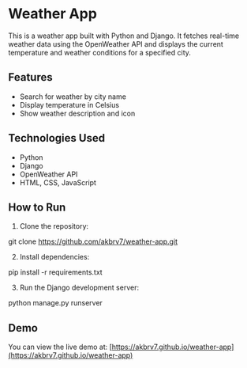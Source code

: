 # Weather App

This is a weather app built with Python and Django. It fetches real-time weather data using the OpenWeather API and displays the current temperature and weather conditions for a specified city.

## Features

- Search for weather by city name
- Display temperature in Celsius
- Show weather description and icon

## Technologies Used

- Python
- Django
- OpenWeather API
- HTML, CSS, JavaScript

## How to Run

1. Clone the repository:

git clone https://github.com/akbrv7/weather-app.git

2. Install dependencies:

pip install -r requirements.txt

3. Run the Django development server:

python manage.py runserver

## Demo

You can view the live demo at: [https://akbrv7.github.io/weather-app](https://akbrv7.github.io/weather-app)
